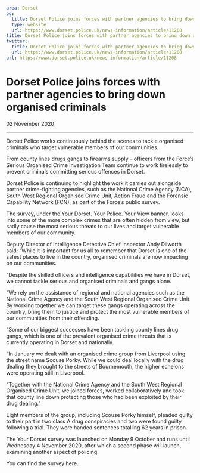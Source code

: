 ```yaml
area: Dorset
og:
  title: Dorset Police joins forces with partner agencies to bring down organised criminals
  type: website
  url: https://www.dorset.police.uk/news-information/article/11208
title: Dorset Police joins forces with partner agencies to bring down organised criminals |
twitter:
  title: Dorset Police joins forces with partner agencies to bring down organised criminals
  url: https://www.dorset.police.uk/news-information/article/11208
url: https://www.dorset.police.uk/news-information/article/11208
```

# Dorset Police joins forces with partner agencies to bring down organised criminals

02 November 2020

* * *

Dorset Police works continuously behind the scenes to tackle organised criminals who target vulnerable members of our communities.

From county lines drugs gangs to firearms supply – officers from the Force’s Serious Organised Crime Investigation Team continue to work tirelessly to prevent criminals committing serious offences in Dorset.

Dorset Police is continuing to highlight the work it carries out alongside partner crime-fighting agencies, such as the National Crime Agency (NCA), South West Regional Organised Crime Unit, Action Fraud and the Forensic Capability Network (FCN), as part of the Force’s public survey.

The survey, under the Your Dorset. Your Police. Your View banner, looks into some of the more complex crimes that are often hidden from view, but sadly cause the most serious threats to our lives and target vulnerable members of our community.

Deputy Director of Intelligence Detective Chief Inspector Andy Dilworth said: “While it is important for us all to remember that Dorset is one of the safest places to live in the country, organised criminals are now impacting on our communities.

“Despite the skilled officers and intelligence capabilities we have in Dorset, we cannot tackle serious and organised criminals and gangs alone.

“We rely on the assistance of regional and national agencies such as the National Crime Agency and the South West Regional Organised Crime Unit. By working together we can target these gangs operating across the country, bring them to justice and protect the most vulnerable members of our communities from their offending.

“Some of our biggest successes have been tackling county lines drug gangs, which is one of the prevalent organised crime threats that is currently operating in Dorset and nationally.

“In January we dealt with an organised crime group from Liverpool using the street name Scouse Porky. While we could deal locally with the drug dealing they brought to the streets of Bournemouth, the higher echelons were operating still in Liverpool.

“Together with the National Crime Agency and the South West Regional Organised Crime Unit, we joined forces, worked collaboratively and took that county line down protecting those who had been exploited by their drug dealing.”

Eight members of the group, including Scouse Porky himself, pleaded guilty to their part in two class A drug conspiracies and two were found guilty following a trial. They were handed sentences totalling 62 years in prison.

The Your Dorset survey was launched on Monday 9 October and runs until Wednesday 4 November 2020, after which a second phase will launch, examining another aspect of policing.

You can find the survey here.
